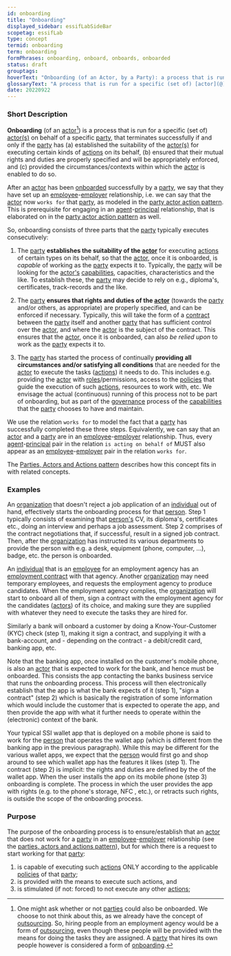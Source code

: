 ```yaml
---
id: onboarding
title: "Onboarding"
displayed_sidebar: essifLabSideBar
scopetag: essifLab
type: concept
termid: onboarding
term: onboarding
formPhrases: onboarding, onboard, onboards, onboarded
status: draft
grouptags:
hoverText: "Onboarding (of an Actor, by a Party): a process that is run for this Actor on behalf of the Party, that terminates successfully if and  only if the Party has (a) established the suitability of the Actor for executing certain kinds of Actions on its behalf, (b) ensured that their mutual rights and duties are properly specified and will be appropriately enforced, and (c) provided the circumstances/contexts within which the Actor is enabled to do so."
glossaryText: "A process that is run for a specific (set of) [actor](@) on behalf of a specific [party](@), that terminates successfully if and  only if the [party](@) has (a) established the suitability of the [actor](@) for executing certain kinds of [action](@) on its behalf, (b) ensured that their mutual rights and duties are properly specified and will be appropriately enforced, and (c) provided the circumstances/contexts within which the [actor](@) is enabled to do so."
date: 20220922
---
```


### Short Description

**Onboarding** (of an [actor](@)[^1]) is a process that is run for a specific (set of) [actor(s)](@) on behalf of a specific [party](@), that terminates successfully if and  only if the [party](@) has (a) established the suitability of the [actor(s)](@) for executing certain kinds of [actions](@) on its behalf, (b) ensured that their mutual rights and duties are properly specified and will be appropriately enforced, and (c) provided the circumstances/contexts within which the [actor](@) is enabled to do so.

[^1]: One might ask whether or not [parties](@) could also be onboarded. We choose to not think about this, as we already have the concept of [outsourcing](@). So, hiring people from an employment agency would be a form of [outsourcing](@), even though these people will be provided with the means for doing the tasks they are assigned. A [party](@) that hires its own people however is considered a form of [onboarding](@).

After an [actor](@) has been [onboarded](onboarding@) successfully by a [party](@), we say that they have set up an [employee](@)-[employer](@) relationship, i.e. we can say that the [actor](@) now `works for` that [party](@), as modeled in the [party actor action pattern](pattern-party-actor-action@). This is prerequisite for engaging in an [agent](@)-[principal](@) relationship, that is elaborated on in the [party actor action pattern](pattern-party-actor-action@) as well.

So, onboarding consists of three parts that the [party](@) typically executes consecutively:

1. The [party](@) **establishes the suitability of the [actor](@)** for executing [actions](@) of certain types on its behalf, so that the [actor](@), once it is onboarded, is *capable* of working as the [party](@) expects it to. Typically, the [party](@) will be looking for the [actor's](@) [capabilities](capability-of-an-actor@), capacities, characteristics and the like. To establish these, the [party](@) may decide to rely on e.g., diploma's, certificates, track-records and the like.

2. The [party](@) **ensures that rights and duties of the [actor](@)** (towards the [party](@) and/or others, as appropriate) are properly specified, and can be enforced if necessary. Typically, this will take the form of a [contract](employment-contract@) between the [party](@) itself and another [party](@) that has sufficient control over the [actor](@), and where the [actor](@) is the subject of the contract. This ensures that the [actor](@), once it is onboarded, can also *be relied upon* to work as the [party](@) expects it to.

3. The [party](@) has started the process of continually **providing all circumstances and/or satisfying all conditions** that are needed for the [actor](@) to execute the tasks ([actions](@)) it needs to do. This includes e.g. providing the [actor](@) with [roles](@)/permissions, access to the [policies](@) that guide the execution of such [actions](@), resources to work with, etc. We envisage the actual (continuous) running of this process not to be part of onboarding, but as part of the [governance](@) process of the [capabilities](@) that the [party](@) chooses to have and maintain.

We use the relation `works for` to model the fact that a [party](@) has successfully completed these three steps. Equivalently, we can say that an [actor](@) and a [party](@) are in an [employee](@)-[employer](@) relationship. Thus, every [agent](@)-[principal](@) pair in the relation `is acting on behalf of` MUST also appear as an [employee](@)-[employer](@) pair in the relation `works for`.

The [Parties, Actors and Actions pattern](pattern-party-actor-action@) describes how this concept fits in with related concepts.

### Examples

An [organization](@) that doesn't reject a job application of an [individual](human-being@) out of hand, effectively starts the  onboarding process for that [person](human-being@). Step 1 typically consists of examining that [person's](human-being@) CV, its diploma's, certificates etc., doing an interview and perhaps a job assessment. Step 2 comprises of the contract negotiations that, if successful, result in a signed job contract. Then, after the [organization](@) has instructed its various departments to provide the person with e.g. a desk, equipment (phone, computer, ...), badge, etc. the person is onboarded.

An [individual](human-being@) that is an [employee](@) for an employment agency has an [employment contract](@) with that agency. Another [organization](@) may need temporary employees, and requests the employment agency to produce candidates. When the employment agency complies, the [organization](@) will start to onboard all of them, sign a contract with the employment agency for the candidates ([actors](@)) of its choice, and making sure they are supplied with whatever they need to execute the tasks they are hired for.

Similarly a bank will onboard a customer by doing a Know-Your-Customer (KYC) check (step 1), making it sign a contract, and supplying it with a bank-account, and - depending on the contract - a debit/credit card, banking app, etc.

Note that the banking app, once installed on the customer's mobile phone, is also an [actor](@) that is expected to work for the bank, and hence must be onboarded. This consists the app contacting the banks business service that runs the onboarding process. This process will then electronically establish that the app is what the bank expects of it (step 1), "sign a contract" (step 2) which is basically the registration of some information which would include the customer that is expected to operate the app, and then provide the app with what it further needs to operate within the (electronic) context of the bank.

Your typical SSI wallet app that is deployed on a mobile phone is said to work for the [person](human-being@) that operates the wallet app (which is different from the banking app in the previous paragraph). While this may be different for the various wallet apps, we expect that the [person](human-being@) would first go and shop around to see which wallet app has the features it likes (step 1). The contract (step 2) is implicit: the rights and duties are defined by the [](capability-of-an-actor@) of the wallet app. When the user installs the app on its mobile phone (step 3) onboarding is complete. The process in which the user provides the app with rights (e.g. to the phone's storage, NFC [](capability-of-an-actor@), etc.), or retracts such rights, is outside the scope of the onboarding process.

### Purpose
The purpose of the onboarding process is to ensure/establish that an [actor](@) that does not work for a [party](@) in an [employee](@)-[employer](@) relationship (see the [parties, actors and actions pattern](pattern-party-actor-action@)), but for which there is a request to start working for that [party](@):
1. is capable of executing such [actions](@) ONLY according to the applicable [policies](@) of that [party](@);
2. is provided with the means to execute such actions, and
3. is stimulated (if not: forced) to not execute any other [actions](@);
